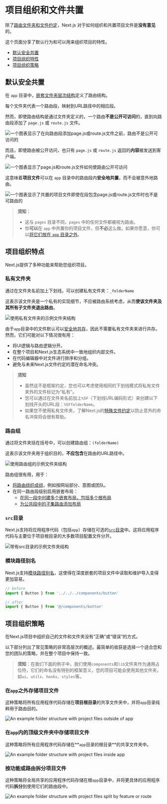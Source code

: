 # 项目组织和文件共置

除了[路由文件夹和文件约定](/docs/getting-started/project-structure#app-routing-conventions)，Next.js 对于如何组织和共置项目文件是**没有意见**的。

这个页面分享了默认行为和可以用来组织项目的特性。

- [默认安全共置](#默认安全共置)
- [项目组织特性](#项目组织特性)
- [项目组织策略](#项目组织策略)

## 默认安全共置

在 `app` 目录中，[嵌套文件夹层次结构](/docs/app/building-your-application/routing#route-segments)定义了路由结构。

每个文件夹代表一个路由段，映射到URL路径中的相应段。

然而，即使路由结构是通过文件夹定义的，一个路由**不是公开可访问**的，直到向路由段添加了 `page.js` 或 `route.js` 文件。

![一个图表显示了在向路由段添加page.js或route.js文件之前，路由不是公开可访问的](https://nextjs.org/_next/image?url=/docs/light/project-organization-not-routable.png&w=3840&q=75)

而且，即使路由被公开访问，也只有 `page.js` 或 `route.js` 返回的**内容**被发送到客户端。

![一个图表显示了page.js和route.js文件如何使路由公开可访问](https://nextjs.org/_next/image?url=/docs/light/project-organization-routable.png&w=3840&q=75)

这意味着**项目文件**可以在 `app` 目录中的路由段内**安全地共置**，而不会被意外地路由。

![一个图表显示了共置的项目文件即使在段包含page.js或route.js文件时也不是可路由的](https://nextjs.org/_next/image?url=/docs/light/project-organization-colocation.png&w=3840&q=75)

> **须知**：
>
> - 这与 `pages` 目录不同，`pages` 中的任何文件都被视为路由。
> - 你**可以**在 `app` 中共置你的项目文件，但**不必**这么做。如果你愿意，你可以[将它们放在 `app` 目录之外](#store-project-files-outside-of-app)。
## 项目组织特点

Next.js提供了多种功能来帮助您组织项目。

### 私有文件夹

通过在文件夹名前加上下划线，可以创建私有文件夹：`_folderName`

这表示该文件夹是一个私有的实现细节，不应被路由系统考虑，从而**使该文件夹及其所有子文件夹退出路由**。

![使用私有文件夹的示例文件夹结构](https://nextjs.org/_next/image?url=/docs/light/project-organization-private-folders.png&w=3840&q=75)

由于`app`目录中的文件默认可以[安全地共存](#safe-colocation-by-default)，因此不需要私有文件夹来进行共存。然而，它们可能对以下情况很有用：

- 将UI逻辑与路由逻辑分开。
- 在整个项目和Next.js生态系统中一致地组织内部文件。
- 在代码编辑器中对文件进行排序和分组。
- 避免与未来Next.js文件约定的潜在命名冲突。

> **须知**
>
> - 虽然这不是框架约定，您也可以考虑使用相同的下划线模式将私有文件夹外的文件标记为“私有”。
> - 您可以通过在文件夹名前加上`%5F`（下划线URL编码形式）来创建以下划线开头的URL段：`%5FfolderName`。
> - 如果您不使用私有文件夹，了解Next.js的[特殊文件约定](/docs/getting-started/project-structure#routing-files)以防止意外的命名冲突将会很有帮助。

### 路由组

通过将文件夹括在括号中，可以创建路由组：`(folderName)`

这表示该文件夹用于组织目的，**不应包含**在路由的URL路径中。

![使用路由组的示例文件夹结构](https://nextjs.org/_next/image?url=/docs/light/project-organization-route-groups.png&w=3840&q=75)

路由组很有用，用于：

- [将路由组织成组](/docs/app/building-your-application/routing/route-groups#organize-routes-without-affecting-the-url-path)，例如按网站部分、意图或团队。
- 在同一路由段级别启用嵌套布局：
  - [在同一段中创建多个嵌套布局，包括多个根布局](/docs/app/building-your-application/routing/route-groups#creating-multiple-root-layouts)
  - [为公共段中的子集路由添加布局](/docs/app/building-your-application/routing/route-groups#opting-specific-segments-into-a-layout)

### `src`目录

Next.js支持将应用程序代码（包括`app`）存储在可选的[`src`目录](/docs/app/building-your-application/configuring/src-directory)中。这将应用程序代码与主要位于项目根目录的大多数项目配置文件分开。

![带有`src`目录的示例文件夹结构](https://nextjs.org/_next/image?url=/docs/light/project-organization-src-directory.png&w=3840&q=75)

### 模块路径别名

Next.js支持[模块路径别名](/docs/app/building-your-application/configuring/absolute-imports-and-module-aliases)，这使得在深度嵌套的项目文件中读取和维护导入变得更加容易。

```jsx filename="app/dashboard/settings/analytics/page.js"
// before
import { Button } from '../../../components/button'

// after
import { Button } from '@/components/button'
```
## 项目组织策略

在Next.js项目中组织自己的文件和文件夹没有“正确”或“错误”的方式。

以下部分列出了常见策略的非常高层次的概述。最简单的收获是选择一个适合您和您的团队的策略，并在整个项目中保持一致。

> **须知**：在我们下面的例子中，我们使用`components`和`lib`文件夹作为通用占位符，它们的命名没有特别的框架意义，您的项目可能会使用其他文件夹，如`ui`、`utils`、`hooks`、`styles`等。

### 在`app`之外存储项目文件

这种策略将所有应用程序代码存储在**项目根目录**的共享文件夹中，并将`app`目录纯粹用于路由目的。

![An example folder structure with project files outside of app](https://nextjs.org/_next/image?url=/docs/light/project-organization-project-root.png&w=3840&q=75)

### 在`app`内的顶级文件夹中存储项目文件

这种策略将所有应用程序代码存储在**`app`目录的根目录**的共享文件夹中。

![An example folder structure with project files inside app](https://nextjs.org/_next/image?url=/docs/light/project-organization-app-root.png&w=3840&q=75)

### 按功能或路由拆分项目文件

这种策略将全局共享的应用程序代码存储在根`app`目录中，并将更具体的应用程序代码**拆分**到使用它们的路由段中。

![An example folder structure with project files split by feature or route](https://nextjs.org/_next/image?url=/docs/light/project-organization-app-root-split.png&w=3840&q=75)